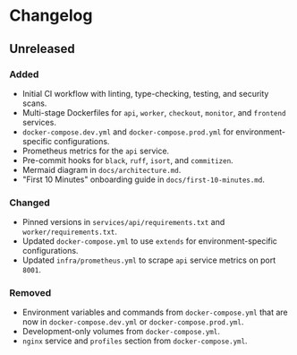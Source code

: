 # Changelog

## Unreleased

### Added

-   Initial CI workflow with linting, type-checking, testing, and security scans.
-   Multi-stage Dockerfiles for `api`, `worker`, `checkout`, `monitor`, and `frontend` services.
-   `docker-compose.dev.yml` and `docker-compose.prod.yml` for environment-specific configurations.
-   Prometheus metrics for the `api` service.
-   Pre-commit hooks for `black`, `ruff`, `isort`, and `commitizen`.
-   Mermaid diagram in `docs/architecture.md`.
-   "First 10 Minutes" onboarding guide in `docs/first-10-minutes.md`.

### Changed

-   Pinned versions in `services/api/requirements.txt` and `worker/requirements.txt`.
-   Updated `docker-compose.yml` to use `extends` for environment-specific configurations.
-   Updated `infra/prometheus.yml` to scrape `api` service metrics on port `8001`.

### Removed

-   Environment variables and commands from `docker-compose.yml` that are now in `docker-compose.dev.yml` or `docker-compose.prod.yml`.
-   Development-only volumes from `docker-compose.yml`.
-   `nginx` service and `profiles` section from `docker-compose.yml`.
